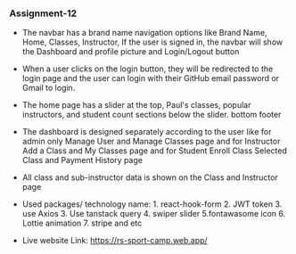 
### Assignment-12

* The navbar has a brand name navigation options like Brand Name, Home,  Classes, Instructor, If the user is signed in, the navbar will show the Dashboard and profile picture and Login/Logout button

*  When a user clicks on the login button, they will be redirected to the login page and the user can login with their GitHub email password or Gmail to login.

* The home page has a slider at the top, Paul's classes, popular instructors, and student count sections below the slider. bottom footer

* The dashboard is designed separately according to the user like for admin only Manage User and Manage Classes page and for Instructor Add a Class and My Classes page and for Student Enroll Class Selected Class and Payment History page

* All class and sub-instructor data is shown on the Class and Instructor page


* Used packages/ technology name: 1. react-hook-form 
        2. JWT token 
        3. use Axios
        3. Use tanstack query 
        4. swiper slider
        5.fontawasome icon
        6. Lottie animation 
        7. stripe and etc

* Live website Link: https://rs-sport-camp.web.app/